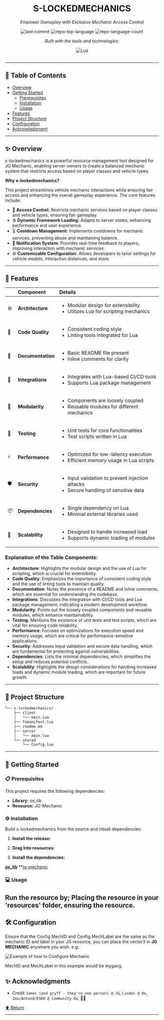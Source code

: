 <div id="top">

<!-- HEADER STYLE: CLASSIC -->
<div align="center">


# S-LOCKEDMECHANICS

<em>Empower Gameplay with Exclusive Mechanic Access Control</em>

<!-- BADGES -->
<img src="https://img.shields.io/github/last-commit/Scorpion7162/s-lockedmechanics?style=flat&logo=git&logoColor=white&color=0080ff" alt="last-commit">
<img src="https://img.shields.io/github/languages/top/Scorpion7162/s-lockedmechanics?style=flat&color=0080ff" alt="repo-top-language">
<img src="https://img.shields.io/github/languages/count/Scorpion7162/s-lockedmechanics?style=flat&color=0080ff" alt="repo-language-count">

<em>Built with the tools and technologies:</em>

<img src="https://img.shields.io/badge/Lua-2C2D72.svg?style=flat&logo=Lua&logoColor=white" alt="Lua">

</div>
<br>

---

## 📄 Table of Contents

- [Overview](#-overview)
- [Getting Started](#-getting-started)
    - [Prerequisites](#-prerequisites)
    - [Installation](#-installation)
    - [Usage](#-usage)
- [Features](#-features)
- [Project Structure](#-project-structure)
- [Configuration](#-configuration)
- [Acknowledgment](#-acknowledgment)

---

## ✨ Overview

s-lockedmechanics is a powerful resource management tool designed for JG Mechanic, enabling server owners to create a balanced mechanic system that restricts access based on player classes and vehicle types.

**Why s-lockedmechanics?**

This project streamlines vehicle mechanic interactions while ensuring fair access and enhancing the overall gameplay experience. The core features include:

- 🚗 **Access Control:** Restricts mechanic services based on player classes and vehicle types, ensuring fair gameplay.
- ⚙️ **Dynamic Framework Loading:** Adapts to server states, enhancing performance and user experience.
- ⏳ **Cooldown Management:** Implements cooldowns for mechanic services, preventing abuse and maintaining balance.
- 📢 **Notification System:** Provides real-time feedback to players, improving interaction with mechanic services.
- ⚙️ **Customizable Configuration:** Allows developers to tailor settings for vehicle models, interaction distances, and more.

---

## 📌 Features

|      | Component       | Details                              |
| :--- | :-------------- | :----------------------------------- |
| ⚙️  | **Architecture**  | <ul><li>Modular design for extensibility</li><li>Utilizes Lua for scripting mechanics</li></ul> |
| 🔩 | **Code Quality**  | <ul><li>Consistent coding style</li><li>Linting tools integrated for Lua</li></ul> |
| 📄 | **Documentation** | <ul><li>Basic README file present</li><li>Inline comments for clarity</li></ul> |
| 🔌 | **Integrations**  | <ul><li>Integrates with Lua-based CI/CD tools</li><li>Supports Lua package management</li></ul> |
| 🧩 | **Modularity**    | <ul><li>Components are loosely coupled</li><li>Reusable modules for different mechanics</li></ul> |
| 🧪 | **Testing**       | <ul><li>Unit tests for core functionalities</li><li>Test scripts written in Lua</li></ul> |
| ⚡️  | **Performance**   | <ul><li>Optimized for low-latency execution</li><li>Efficient memory usage in Lua scripts</li></ul> |
| 🛡️ | **Security**      | <ul><li>Input validation to prevent injection attacks</li><li>Secure handling of sensitive data</li></ul> |
| 📦 | **Dependencies**  | <ul><li>Single dependency on Lua</li><li>Minimal external libraries used</li></ul> |
| 🚀 | **Scalability**   | <ul><li>Designed to handle increased load</li><li>Supports dynamic loading of modules</li></ul> |


### Explanation of the Table Components:
- **Architecture**: Highlights the modular design and the use of Lua for scripting, which is crucial for extensibility.
- **Code Quality**: Emphasizes the importance of consistent coding style and the use of linting tools to maintain quality.
- **Documentation**: Notes the presence of a README and inline comments, which are essential for understanding the codebase.
- **Integrations**: Discusses the integration with CI/CD tools and Lua package management, indicating a modern development workflow.
- **Modularity**: Points out the loosely coupled components and reusable modules, which enhance maintainability.
- **Testing**: Mentions the existence of unit tests and test scripts, which are vital for ensuring code reliability.
- **Performance**: Focuses on optimizations for execution speed and memory usage, which are critical for performance-sensitive applications.
- **Security**: Addresses input validation and secure data handling, which are fundamental for protecting against vulnerabilities.
- **Dependencies**: Lists the minimal dependencies, which simplifies the setup and reduces potential conflicts.
- **Scalability**: Highlights the design considerations for handling increased loads and dynamic module loading, which are important for future growth.

---

## 📁 Project Structure

```sh
└── s-lockedmechanics/
    ├── client
    │   └── main.lua
    ├── fxmanifest.lua
    ├── readme.md
    ├── server
    │   └── main.lua
    └── shared
        └── Config.lua
```

---

## 🚀 Getting Started

### 📋 Prerequisites

This project requires the following dependencies:

- **Library:** ox_lib
- **Resource:** JG-Mechanic

### ⚙️ Installation

Build s-lockedmechanics from the source and intsall dependencies:

1. **Install the release:**

2. **Drag Into resources:**

3. **Install the dependencies:**

**[ox_lib](https://github.com/CommunityOx/ox_lib)**
**[jg-mechanic](https://jgscripts.com/scripts/mechanic)

### 💻 Usage

Run the resource by;
Placing the resource in your 'resources' folder,
ensuring the resource.
---
## 🛠️ Configuration

Ensure that the Config.MechID and Config.MechLabel are the same as the mechanic ID and label in your JG resource, you can place the vector3 in **JG MECHANIC** anywhere you wish. e.g:

![Example of how to Configure Mechanic](https://r2.fivemanage.com/image/iI3kRqnZD1ze.png)

MechID and MechLabel in this example would be mygang.

## ✨ Acknowledgments

- Credit `James (and gryff - they're one person) @ JG`, `Linden @ Ox`, `Zoo/Antond/ESK0 @ Community Ox`, 💓💓



<div align="left"><a href="#top">⬆ Return</a></div>

---
